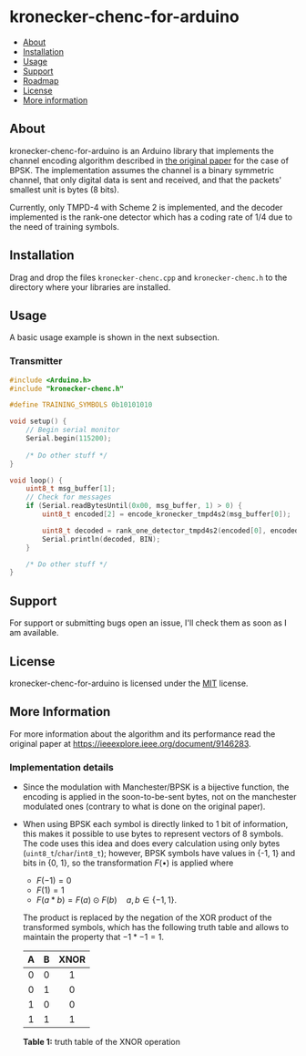 # kronecker-chenc-for-arduino

- [About](#about)
- [Installation](#installation)
- [Usage](#usage)
- [Support](#support)
- [Roadmap](#roadmap)
- [License](#license)
- [More information](#more-information)

## About

kronecker-chenc-for-arduino is an Arduino library that implements the channel encoding algorithm described in [the original paper](https://ieeexplore.ieee.org/document/9146283) for the case of BPSK. The implementation assumes the channel is a binary symmetric channel, that only digital data is sent and received, and that the packets' smallest unit is bytes (8 bits).

Currently, only TMPD-4 with Scheme 2 is implemented, and the decoder implemented is the rank-one detector which has a coding rate of 1/4 due to the need of training symbols.

## Installation

Drag and drop the files `kronecker-chenc.cpp` and `kronecker-chenc.h` to the directory where your libraries are installed.

## Usage

A basic usage example is shown in the next subsection.

### Transmitter

```c++
#include <Arduino.h>
#include "kronecker-chenc.h"

#define TRAINING_SYMBOLS 0b10101010

void setup() {
    // Begin serial monitor
    Serial.begin(115200);
    
    /* Do other stuff */
}

void loop() {
    uint8_t msg_buffer[1];
    // Check for messages
    if (Serial.readBytesUntil(0x00, msg_buffer, 1) > 0) {
        uint8_t encoded[2] = encode_kronecker_tmpd4s2(msg_buffer[0]);

        uint8_t decoded = rank_one_detector_tmpd4s2(encoded[0], encoded[1], TRAINING_SYMBOLS);
        Serial.println(decoded, BIN);
    }

    /* Do other stuff */
}
```

## Support

For support or submitting bugs open an issue, I'll check them as soon as I am available.

## License

kronecker-chenc-for-arduino is licensed under the [MIT](./LICENSE) license.

## More Information

For more information about the algorithm and its performance read the original paper at https://ieeexplore.ieee.org/document/9146283.

### Implementation details 

- Since the modulation with Manchester/BPSK is a bijective function, the encoding is applied in the soon-to-be-sent bytes, not on the manchester modulated ones (contrary to what is done on the original paper).
- When using BPSK each symbol is directly linked to 1 bit of information, this makes it possible to use bytes to represent vectors of 8 symbols. The code uses this idea and does every calculation using only bytes (`uint8_t`/`char`/`int8_t`); however, BPSK symbols have values in {-1, 1} and bits in {0, 1}, so the transformation $F(•)$ is applied where

    - $F(-1) = 0$
    - $F(1)  = 1$
    - $F(a * b) = F(a) \odot F(b) \quad a,b \in \{-1, 1\}$.

    The product is replaced by the negation of the XOR product of the transformed symbols, which has the following truth table and allows to maintain the property that $-1 * -1 = 1$.

    | A | B | XNOR |
    | :-: | :-: | :--------: |
    | 0   | 0   | 1          |
    | 0   | 1   | 0          |
    | 1   | 0   | 0          |
    | 1   | 1   | 1          |

    **Table 1:** truth table of the XNOR operation